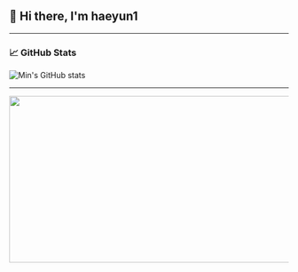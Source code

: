 ## 👋 Hi there, I'm haeyun1
 
-----

### 📈 GitHub Stats

![Min's GitHub stats](https://github-readme-stats.vercel.app/api?username=haeyun1&show_icons=true&theme=radical)

-----

<a href="https://www.gitanimals.org/en_US?utm_medium=image&utm_source=haeyun1&utm_content=farm">
<img
  src="https://render.gitanimals.org/farms/haeyun1"
  width="600"
  height="300"
/>
</a>
